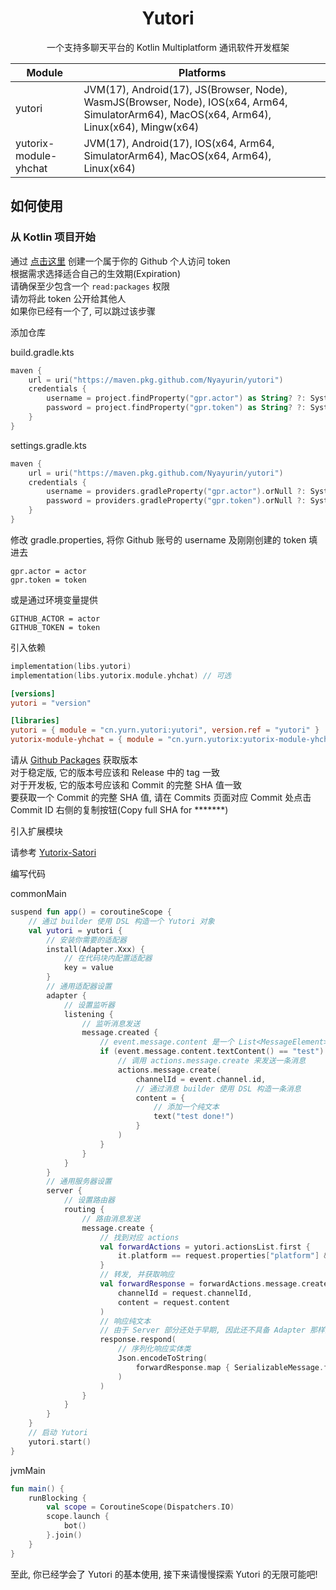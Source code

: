 <div align="center">

# Yutori

一个支持多聊天平台的 Kotlin Multiplatform 通讯软件开发框架

| Module                 | Platforms                                                                                                                                  |
|------------------------|--------------------------------------------------------------------------------------------------------------------------------------------|
| yutori                 | JVM(17), Android(17), JS(Browser, Node), WasmJS(Browser, Node), IOS(x64, Arm64, SimulatorArm64), MacOS(x64, Arm64), Linux(x64), Mingw(x64) |
| yutorix-module-yhchat  | JVM(17), Android(17), IOS(x64, Arm64, SimulatorArm64), MacOS(x64, Arm64), Linux(x64)                                                       |

</div>

## 如何使用

### 从 Kotlin 项目开始

通过 [点击这里](https://github.com/settings/tokens/new) 创建一个属于你的 Github 个人访问 token<br>
根据需求选择适合自己的生效期(Expiration)<br>
请确保至少包含一个 `read:packages` 权限<br>
请勿将此 token 公开给其他人<br>
如果你已经有一个了, 可以跳过该步骤

添加仓库

build.gradle.kts

```kotlin
maven {
    url = uri("https://maven.pkg.github.com/Nyayurin/yutori")
    credentials { 
        username = project.findProperty("gpr.actor") as String? ?: System.getenv("GITHUB_ACTOR")
        password = project.findProperty("gpr.token") as String? ?: System.getenv("GITHUB_TOKEN")
    }
}
```

settings.gradle.kts

```kotlin
maven {
    url = uri("https://maven.pkg.github.com/Nyayurin/yutori")
    credentials {
        username = providers.gradleProperty("gpr.actor").orNull ?: System.getenv("GITHUB_ACTOR")
        password = providers.gradleProperty("gpr.token").orNull ?: System.getenv("GITHUB_TOKEN")
    }
}
```

修改 gradle.properties, 将你 Github 账号的 username 及刚刚创建的 token 填进去

```properties
gpr.actor = actor
gpr.token = token
```

或是通过环境变量提供

```properties
GITHUB_ACTOR = actor
GITHUB_TOKEN = token
```

引入依赖

```kotlin
implementation(libs.yutori)
implementation(libs.yutorix.module.yhchat) // 可选
```

```toml
[versions]
yutori = "version"

[libraries]
yutori = { module = "cn.yurn.yutori:yutori", version.ref = "yutori" }
yutorix-module-yhchat = { module = "cn.yurn.yutorix:yutorix-module-yhchat", version.ref = "yutori" }
```

请从 [Github Packages](https://github.com/Nyayurin?tab=packages&repo_name=yutori) 获取版本<br>
对于稳定版, 它的版本号应该和 Release 中的 tag 一致<br>
对于开发板, 它的版本号应该和 Commit 的完整 SHA 值一致<br>
要获取一个 Commit 的完整 SHA 值, 请在 Commits 页面对应 Commit 处点击 Commit ID 右侧的复制按钮(Copy full SHA for *******)

引入扩展模块

请参考 [Yutorix-Satori](https://github.com/Nyayurin/yutorix-satori)

编写代码

commonMain

```kotlin
suspend fun app() = coroutineScope {
    // 通过 builder 使用 DSL 构造一个 Yutori 对象
    val yutori = yutori {
        // 安装你需要的适配器
        install(Adapter.Xxx) {
            // 在代码块内配置适配器
            key = value
        }
        // 通用适配器设置
        adapter {
            // 设置监听器
            listening {
                // 监听消息发送
                message.created {
                    // event.message.content 是一个 List<MessageElement> 对象, 通过调用 textContent 函数获取所有纯文本拼接成的字符串
                    if (event.message.content.textContent() == "test") {
                        // 调用 actions.message.create 来发送一条消息
                        actions.message.create(
                            channelId = event.channel.id,
                            // 通过消息 builder 使用 DSL 构造一条消息
                            content = {
                                // 添加一个纯文本
                                text("test done!")
                            }
                        )
                    }
                }
            }
        }
        // 通用服务器设置
        server {
            // 设置路由器
            routing {
                // 路由消息发送
                message.create {
                    // 找到对应 actions
                    val forwardActions = yutori.actionsList.first {
                        it.platform == request.properties["platform"] && it.selfId == request.properties["selfId"]
                    }
                    // 转发, 并获取响应
                    val forwardResponse = forwardActions.message.create(
                        channelId = request.channelId,
                        content = request.content
                    )
                    // 响应纯文本
                    // 由于 Server 部分还处于早期, 因此还不具备 Adapter 那样的通用性
                    response.respond(
                        // 序列化响应实体类
                        Json.encodeToString(
                            forwardResponse.map { SerializableMessage.fromUniverse(it) }
                        )
                    )
                }
            }
        }
    }
    // 启动 Yutori
    yutori.start()
}
```

jvmMain

```kotlin
fun main() {
    runBlocking {
        val scope = CoroutineScope(Dispatchers.IO)
        scope.launch {
            bot()
        }.join()
    }
}
```

至此, 你已经学会了 Yutori 的基本使用, 接下来请慢慢探索 Yutori 的无限可能吧!